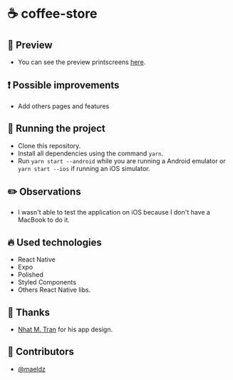 # :coffee: coffee-store

## :iphone: Preview

- You can see the preview printscreens [here](/preview).

## :exclamation: Possible improvements

- Add others pages and features

## :wrench: Running the project

- Clone this repository.
- Install all dependencies using the command `yarn`.
- Run `yarn start --android` while you are running a Android emulator or `yarn start --ios` if running an iOS simulator.

## :pencil2: Observations

- I wasn't able to test the application on iOS because I don't have a MacBook to do it.

## :fire: Used technologies

- React Native
- Expo
- Polished
- Styled Components
- Others React Native libs.

## :man: Thanks

- [Nhat M. Tran](https://dribbble.com/nhat-creates) for his app design.

## :man: Contributors

- [@maeldz](https://github.com/maeldz)
